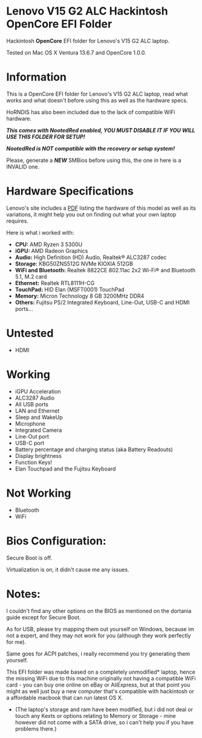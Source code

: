 # Lenovo V15 G2 ALC Hackintosh OpenCore EFI Folder
Hackintosh **OpenCore** EFI folder for Lenovo's V15 G2 ALC laptop.

Tested on Mac OS X Ventura 13.6.7 and OpenCore 1.0.0.
# Information
This is a OpenCore EFI folder for Lenovo's V15 G2 ALC laptop, read what works and what doesn't before using this as well as the hardware specs.

HoRNDIS has also been included due to the lack of compatible WiFi hardware.

***This comes with NootedRed enabled, YOU MUST DISABLE IT IF YOU WILL USE THIS FOLDER FOR SETUP!***

***NootedRed is NOT compatible with the recovery or setup system!***

Please, generate a ***NEW*** SMBios before using this, the one in here is a INVALID one.
# Hardware Specifications
Lenovo's site includes a [PDF](https://psref.lenovo.com/syspool/Sys/PDF/Lenovo/Lenovo_V15_G2_ALC/Lenovo_V15_G2_ALC_Spec.pdf) listing the hardware of this model as well as its variations, it might help you out on finding out what your own laptop requires.

Here is what i worked with:
* **CPU:** AMD Ryzen 3 5300U
* **iGPU:** AMD Radeon Graphics
* **Audio:** High Definition (HD) Audio, Realtek® ALC3287 codec
* **Storage:** KBG50ZNS512G NVMe KIOXIA 512GB
* **WiFi and Bluetooth:** Realtek 8822CE 802.11ac 2x2 Wi-Fi® and Bluetooth 5.1, M.2 card
* **Ethernet:** Realtek RTL8111H-CG
* **TouchPad:** HID Elan (MSFT0001) TouchPad
* **Memory:** Micron Technology 8 GB 3200MHz DDR4
* **Others:** Fujitsu PS/2 Integrated Keyboard, Line-Out, USB-C and HDMI ports...

# Untested
* HDMI

# Working
* iGPU Acceleration
* ALC3287 Audio
* All USB ports
* LAN and Ethernet
* Sleep and WakeUp
* Microphone
* Integrated Camera
* Line-Out port
* USB-C port
* Battery percentage and charging status (aka Battery Readouts)
* Display brightness
* Function Keys!
* Elan Touchpad and the Fujitsu Keyboard

# Not Working
* Bluetooth
* WiFi

# Bios Configuration:
Secure Boot is off.

Virtualization is on, it didn't cause me any issues.

# Notes:
I couldn't find any other options on the BIOS as mentioned on the dortania guide except for Secure Boot.

As for USB, please try mapping them out yourself on Windows, because im not a expert, and they may not work for you (although they work perfectly for me).

Same goes for ACPI patches, i really recommend you try generating them yourself.

This EFI folder was made based on a completely unmodified* laptop, hence the missing WiFi due to this machine originally not having a compatible WiFi card - you can buy one online on eBay or AliExpress, but at that point you might as well just buy a new computer that's compatible with hackintosh or a affordable macbook that can run latest OS X.

* (The laptop's storage and ram have been modified, but i did not deal or touch any Kexts or options relating to Memory or Storage - mine however did not come with a SATA drive, so i can't help you if you have problems there.)

